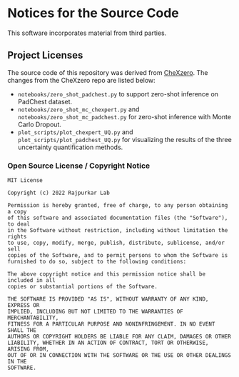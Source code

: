 # Notices for the Source Code
This software incorporates material from third parties. 

## Project Licenses
The source code of this repository was derived from [CheXzero](https://github.com/rajpurkarlab/CheXzero). The changes from the CheXzero repo are listed below: 

* `notebooks/zero_shot_padchest.py` to support zero-shot inference on PadChest dataset. 
* `notebooks/zero_shot_mc_chexpert.py` and `notebooks/zero_shot_mc_padchest.py` for zero-shot inference with Monte Carlo Dropout. 
* `plot_scripts/plot_chexpert_UQ.py` and `plot_scripts/plot_padchest_UQ.py` for visualizing the results of the three uncertainty quantification methods. 


### Open Source License / Copyright Notice
```
MIT License

Copyright (c) 2022 Rajpurkar Lab

Permission is hereby granted, free of charge, to any person obtaining a copy
of this software and associated documentation files (the "Software"), to deal
in the Software without restriction, including without limitation the rights
to use, copy, modify, merge, publish, distribute, sublicense, and/or sell
copies of the Software, and to permit persons to whom the Software is
furnished to do so, subject to the following conditions:

The above copyright notice and this permission notice shall be included in all
copies or substantial portions of the Software.

THE SOFTWARE IS PROVIDED "AS IS", WITHOUT WARRANTY OF ANY KIND, EXPRESS OR
IMPLIED, INCLUDING BUT NOT LIMITED TO THE WARRANTIES OF MERCHANTABILITY,
FITNESS FOR A PARTICULAR PURPOSE AND NONINFRINGEMENT. IN NO EVENT SHALL THE
AUTHORS OR COPYRIGHT HOLDERS BE LIABLE FOR ANY CLAIM, DAMAGES OR OTHER
LIABILITY, WHETHER IN AN ACTION OF CONTRACT, TORT OR OTHERWISE, ARISING FROM,
OUT OF OR IN CONNECTION WITH THE SOFTWARE OR THE USE OR OTHER DEALINGS IN THE
SOFTWARE.
```
